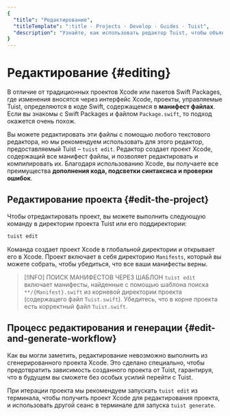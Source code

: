```yaml
---
{
  "title": "Редактирование",
  "titleTemplate": ":title · Projects · Develop · Guides · Tuist",
  "description": "Узнайте, как использовать редактор Tuist, чтобы объявить свой проект, используя возможности системы сборки и редактора Xcode."
}
---
```

# Редактирование {#editing}

В отличие от традиционных проектов Xcode или пакетов Swift Packages, где изменения вносятся через интерфейс Xcode, проекты, управляемые Tuist, определяются в коде Swift, содержащемся в **манифест файлах**.
Если вы знакомы с Swift Packages и файлом `Package.swift`,
то подход окажется очень похож.

Вы можете редактировать эти файлы с помощью любого текстового редактора, но мы рекомендуем использовать для этого редактор, предоставляемый Tuist – `tuist edit`.
Редактор создает проект Xcode, содержащий все манифест файлы, и позволяет редактировать и компилировать их.
Благодаря использованию Xcode, вы получаете все преимущества **дополнения кода, подсветки синтаксиса и проверки ошибок**.

## Редактирование проекта {#edit-the-project}

Чтобы отредактировать проект, вы можете выполнить следующую команду в директории проекта Tuist или его поддиректории:

```bash
tuist edit
```

Команда создает проект Xcode в глобальной директории и открывает его в Xcode.
Проект включает в себя директорию `Manifests`, который вы можете собрать, чтобы убедиться, что все ваши манифесты верны.

> [!INFO] ПОИСК МАНИФЕСТОВ ЧЕРЕЗ ШАБЛОН
> `tuist edit` включает манифесты, найденные с помощью шаблона поиска `**/{Manifest}.swift` из корневой директории проекта (содержащего файл `Tuist.swift`). Убедитесь, что в корне проекта есть корректный файл `Tuist.swift`.

## Процесс редактирования и генерации {#edit-and-generate-workflow}

Как вы могли заметить, редактирование невозможно выполнить из сгенерированного проекта Xcode.
Это сделано специально, чтобы предотвратить зависимость созданного проекта от Tuist, гарантируя, что в будущем вы сможете без особых усилий перейти с Tuist.

При итерации проекта мы рекомендуем запускать `tuist edit` из терминала, чтобы получить проект Xcode для редактирования проекта, и использовать другой сеанс в терминале для запуска `tuist generate`.
